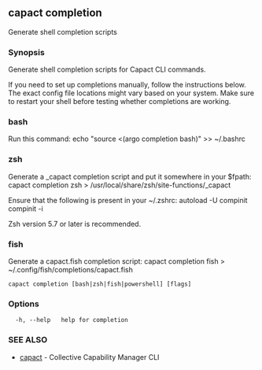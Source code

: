## capact completion

Generate shell completion scripts

### Synopsis

Generate shell completion scripts for Capact CLI commands.

If you need to set up completions manually, follow the instructions below. The exact
config file locations might vary based on your system. Make sure to restart your
shell before testing whether completions are working.

### bash
  Run this command:
  	echo "source <(argo completion bash)" >> ~/.bashrc

### zsh
  Generate a _capact completion script and put it somewhere in your $fpath:
  	capact completion zsh > /usr/local/share/zsh/site-functions/_capact
  
  Ensure that the following is present in your ~/.zshrc:
  	autoload -U compinit
  	compinit -i

  Zsh version 5.7 or later is recommended.

### fish
  Generate a capact.fish completion script:
  	capact completion fish > ~/.config/fish/completions/capact.fish


```
capact completion [bash|zsh|fish|powershell] [flags]
```

### Options

```
  -h, --help   help for completion
```

### SEE ALSO

* [capact](capact.md)	 - Collective Capability Manager CLI

